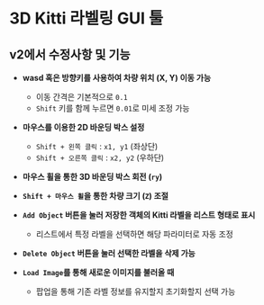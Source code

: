 # 3D Kitti 라벨링 GUI 툴

## v2에서 수정사항 및 기능

- **wasd 혹은 방향키를 사용하여 차량 위치 (X, Y) 이동 가능**
  - 이동 간격은 기본적으로 `0.1`
  - `Shift` 키를 함께 누르면 `0.01`로 미세 조정 가능

- **마우스를 이용한 2D 바운딩 박스 설정**
  - `Shift + 왼쪽 클릭` : `x1, y1` (좌상단)
  - `Shift + 오른쪽 클릭` : `x2, y2` (우하단)

- **마우스 휠을 통한 3D 바운딩 박스 회전 (`ry`)**

- **`Shift + 마우스 휠`을 통한 차량 크기 (`Z`) 조절**

- **`Add Object` 버튼을 눌러 저장한 객체의 Kitti 라벨을 리스트 형태로 표시**
  - 리스트에서 특정 라벨을 선택하면 해당 파라미터로 자동 조정

- **`Delete Object` 버튼을 눌러 선택한 라벨을 삭제 가능**

- **`Load Image`를 통해 새로운 이미지를 불러올 때**
  - 팝업을 통해 기존 라벨 정보를 유지할지 초기화할지 선택 가능
